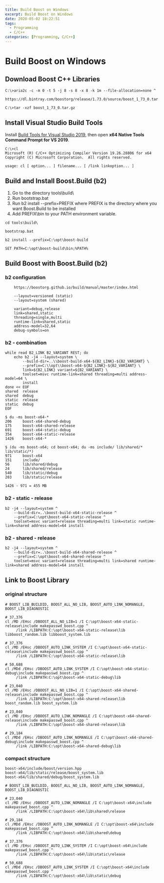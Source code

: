 ```yaml
---
title: Build Boost on Windows
excerpt: Build Boost on Windows
date: 2020-05-02 18:22:51
tags:
  - Programming
  - C/C++
categories: [Programming, C/C++]
---
```


# Build Boost on Windows

## Download Boost C++ Libraries

```Batchfile
C:\>aria2c -c -m 0 -t 5 -j 8 -s 8 -x 8 -k 1m --file-allocation=none ^
    https://dl.bintray.com/boostorg/release/1.73.0/source/boost_1_73_0.tar.gz

C:\>tar -xzf boost_1_73_0.tar.gz
```

## Install Visual Studio Build Tools

Install [Build Tools for Visual Studio 2019](https://aka.ms/buildtools), then open **x64 Native Tools Command Prompt for VS 2019**.

```Batchfile
C:\>cl
Microsoft (R) C/C++ Optimizing Compiler Version 19.26.28806 for x64
Copyright (C) Microsoft Corporation.  All rights reserved.

usage: cl [ option... ] filename... [ /link linkoption... ]
```

## Build and Install Boost.Build (b2)

1. Go to the directory tools\build\
2. Run bootstrap.bat
3. Run b2 install --prefix=PREFIX where PREFIX is the directory where you want Boost.Build to be installed
4. Add PREFIX\bin to your PATH environment variable.

```Batchfile
cd tools\build\

bootstrap.bat

b2 install --prefix=C:\opt\boost-build

SET PATH=C:\opt\boost-build\bin;%PATH%
```

## Build Boost with Boost.Build (b2)

### b2 configuration

```
    https://boostorg.github.io/build/manual/master/index.html

    --layout=versioned (static)
    --layout=system (shared)

    variant=debug,release
    link=shared,static
    threading=single,multi
    runtime-link=shared,static
    address-model=32,64
    debug-symbols=on
```

### b2 - combination

```shell
while read B2_LINK B2_VARIANT REST; do
    echo b2 -j4 --layout=system \
        --build-dir=..\\boost-build-x64-${B2_LINK}-${B2_VARIANT} \
        --prefix=C:\\opt\\boost-x64-${B2_LINK}-${B2_VARIANT} \
        link=${B2_LINK} variant=${B2_VARIANT} \
        toolset=msvc runtime-link=shared threading=multi address-model=64 \
        install
done << EOF
shared  release
shared  debug
static  release
static  debug
EOF

$ du -ms boost-x64-*
206     boost-x64-shared-debug
175     boost-x64-shared-release
691     boost-x64-static-debug
354     boost-x64-static-release
1426    boost-x64-*

$ (du -ms boost-x64; cd boost-x64; du -ms include/ lib/shared/* lib/static/*)
971     boost-x64
151     include/
56      lib/shared/debug
24      lib/shared/release
540     lib/static/debug
203     lib/static/release

1426 - 971 = 455 MB
```

### b2 - static - release

```Batchfile
b2 -j4 --layout=system ^
    --build-dir=..\boost-build-x64-static-release ^
    --prefix=C:\opt\boost-x64-static-release ^
    toolset=msvc variant=release threading=multi link=static runtime-link=shared address-model=64 install
```

### b2 - shared - release

```Batchfile
b2 -j4 --layout=system ^
    --build-dir=..\boost-build-x64-shared-release ^
    --prefix=C:\opt\boost-x64-shared-release ^
    toolset=msvc variant=release threading=multi link=shared runtime-link=shared address-model=64 install
```

## Link to Boost Library

### original structure

```Batchfile
# BOOST_LIB_BUILDID, BOOST_ALL_NO_LIB, BOOST_AUTO_LINK_NOMANGLE, BOOST_LIB_DIAGNOSTIC

# 37,376
cl /MD /EHsc /DBOOST_ALL_NO_LIB=1 /I C:\opt\boost-x64-static-release\include makepasswd_boost.cpp ^
     /link /LIBPATH:C:\opt\boost-x64-static-release\lib libboost_random.lib libboost_system.lib

# 37,376
cl /MD /EHsc /DBOOST_AUTO_LINK_SYSTEM /I C:\opt\boost-x64-static-release\include makepasswd_boost.cpp ^
     /link /LIBPATH:C:\opt\boost-x64-static-release\lib

# 50,688
cl /MDd /EHsc /DBOOST_AUTO_LINK_SYSTEM /I C:\opt\boost-x64-static-debug\include makepasswd_boost.cpp ^
     /link /LIBPATH:C:\opt\boost-x64-static-debug\lib

# 23,040
cl /MD /EHsc /DBOOST_ALL_NO_LIB=1 /I C:\opt\boost-x64-shared-release\include makepasswd_boost.cpp ^
     /link /LIBPATH:C:\opt\boost-x64-shared-release\lib boost_random.lib boost_system.lib

# 23,040
cl /MD /EHsc /DBOOST_AUTO_LINK_NOMANGLE /I C:\opt\boost-x64-shared-release\include makepasswd_boost.cpp ^
     /link /LIBPATH:C:\opt\boost-x64-shared-release\lib

# 29,184
cl /MDd /EHsc /DBOOST_AUTO_LINK_NOMANGLE /I C:\opt\boost-x64-shared-debug\include makepasswd_boost.cpp ^
     /link /LIBPATH:C:\opt\boost-x64-shared-debug\lib
```

### compact structure

```
boost-x64/include/boost/version.hpp
boost-x64/lib/static/release/boost_system.lib
boost-x64/lib/shared/debug/boost_system.lib
```

```Batchfile
# BOOST_LIB_BUILDID, BOOST_ALL_NO_LIB, BOOST_AUTO_LINK_NOMANGLE, BOOST_LIB_DIAGNOSTIC

# 23,040
cl /MD /EHsc /DBOOST_AUTO_LINK_NOMANGLE /I C:\opt\boost-x64\include makepasswd_boost.cpp ^
     /link /LIBPATH:C:\opt\boost-x64\lib\shared\release

# 29,184
cl /MDd /EHsc /DBOOST_AUTO_LINK_NOMANGLE /I C:\opt\boost-x64\include makepasswd_boost.cpp ^
     /link /LIBPATH:C:\opt\boost-x64\lib\shared\debug

# 37,376
cl /MD /EHsc /DBOOST_AUTO_LINK_SYSTEM /I C:\opt\boost-x64\include makepasswd_boost.cpp ^
     /link /LIBPATH:C:\opt\boost-x64\lib\static\release

# 50,688
cl /MDd /EHsc /DBOOST_AUTO_LINK_SYSTEM /I C:\opt\boost-x64\include makepasswd_boost.cpp ^
     /link /LIBPATH:C:\opt\boost-x64\lib\static\debug
```
